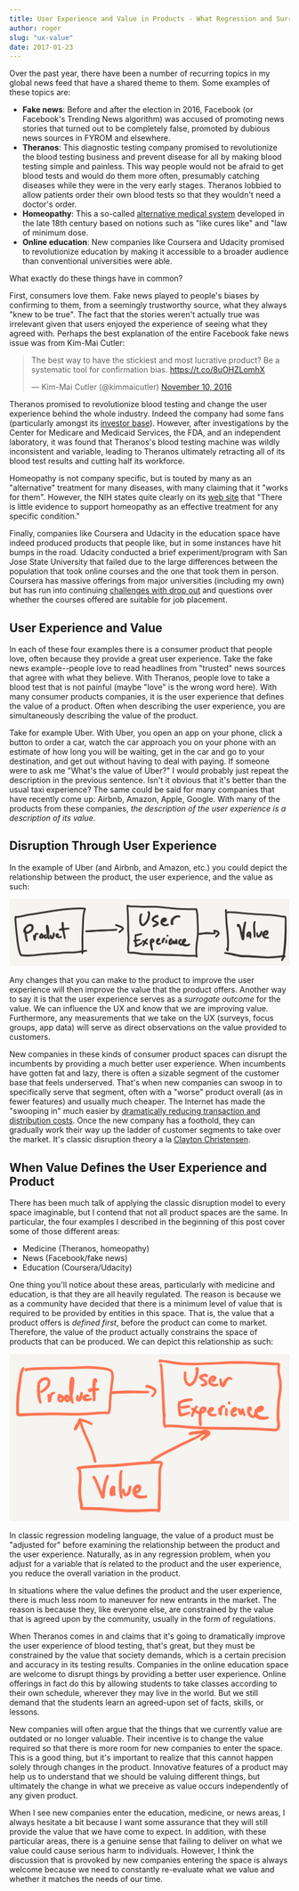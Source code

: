 ```yaml
---
title: User Experience and Value in Products - What Regression and Surrogate Variables can Teach Us
author: roger
slug: "ux-value"
date: 2017-01-23
---
```


Over the past year, there have been a number of recurring topics in my global news feed that have a shared theme to them. Some examples of these topics are:

* **Fake news**: Before and after the election in 2016, Facebook (or Facebook's Trending News algorithm) was accused of promoting news stories that turned out to be completely false, promoted by dubious news sources in FYROM and elsewhere. 
* **Theranos**: This diagnostic testing company promised to revolutionize the blood testing business and prevent disease for all by making blood testing simple and painless. This way people would not be afraid to get blood tests and would do them more often, presumably catching diseases while they were in the very early stages. Theranos lobbied to allow patients order their own blood tests so that they wouldn't need a doctor's order.
* **Homeopathy**: This a so-called [alternative medical system](https://nccih.nih.gov/health/homeopathy) developed in the late 18th century based on notions such as "like cures like" and "law of minimum dose.
* **Online education**: New companies like Coursera and Udacity promised to revolutionize education by making it accessible to a broader audience than conventional universities were able. 

What exactly do these things have in common? 

First, consumers love them. Fake news played to people's biases by confirming to them, from a seemingly trustworthy source, what they always "knew to be true". The fact that the stories weren't actually true was irrelevant given that users enjoyed the experience of seeing what they agreed with. Perhaps the best explanation of the entire Facebook fake news issue was from Kim-Mai Cutler:

<blockquote class="twitter-tweet" data-lang="en"><p lang="en" dir="ltr">The best way to have the stickiest and most lucrative product? Be a systematic tool for confirmation bias. <a href="https://t.co/8uOHZLomhX">https://t.co/8uOHZLomhX</a></p>&mdash; Kim-Mai Cutler (@kimmaicutler) <a href="https://twitter.com/kimmaicutler/status/796560990854905857">November 10, 2016</a></blockquote> <script async src="//platform.twitter.com/widgets.js" charset="utf-8"></script>

Theranos promised to revolutionize blood testing and change the user experience behind the whole industry. Indeed the company had some fans (particularly amongst its [investor base](https://www.axios.com/tim-drapers-keeps-defending-theranos-2192078259.html)). However, after investigations by the Center for Medicare and Medicaid Services, the FDA, and an independent laboratory, it was found that Theranos's blood testing machine was wildly inconsistent and variable, leading to Theranos ultimately retracting all of its blood test results and cutting half its workforce. 

Homeopathy is not company specific, but is touted by many as an "alternative" treatment for many diseases, with many claiming that it "works for them". However, the NIH states quite clearly on its [web site](https://nccih.nih.gov/health/homeopathy) that "There is little evidence to support homeopathy as an effective treatment for any specific condition."

Finally, companies like Coursera and Udacity in the education space have indeed produced products that people like, but in some instances have hit bumps in the road. Udacity conducted a brief experiment/program with San Jose State University that failed due to the large differences between the population that took online courses and the one that took them in person. Coursera has massive offerings from major universities (including my own) but has run into continuing [challenges with drop out](http://www.economist.com/news/special-report/21714173-alternative-providers-education-must-solve-problems-cost-and) and questions over whether the courses offered are suitable for job placement.

## User Experience and Value

In each of these four examples there is a consumer product that people love, often because they provide a great user experience. Take the fake news example--people love to read headlines from "trusted" news sources that agree with what they believe. With Theranos, people love to take a blood test that is not painful (maybe "love" is the wrong word here). With many consumer products companies, it is the user experience that defines the value of a product. Often when describing the user experience, you are simultaneously describing the value of the product. 

Take for example Uber. With Uber, you open an app on your phone, click a button to order a car, watch the car approach you on your phone with an estimate of how long you will be waiting, get in the car and go to your destination, and get out without having to deal with paying. If someone were to ask me "What's the value of Uber?" I would probably just repeat the description in the previous sentence. Isn't it obvious that it's better than the usual taxi experience? The same could be said for many companies that have recently come up: Airbnb, Amazon, Apple, Google. With many of the products from these companies, *the description of the user experience is a description of its value*. 

## Disruption Through User Experience

In the example of Uber (and Airbnb, and Amazon, etc.) you could depict the relationship between the product, the user experience, and the value as such:

![](https://raw.githubusercontent.com/simplystats/simplystats.github.io/master/_images/ux1.png)

Any changes that you can make to the product to improve the user experience will then improve the value that the product offers. Another way to say it is that the user experience serves as a *surrogate outcome* for the value. We can influence the UX and know that we are improving value. Furthermore, any measurements that we take on the UX (surveys, focus groups, app data) will serve as direct observations on the value provided to customers.

New companies in these kinds of consumer product spaces can disrupt the incumbents by providing a much better user experience. When incumbents have gotten fat and lazy, there is often a sizable segment of the customer base that feels underserved. That's when new companies can swoop in to specifically serve that segment, often with a "worse" product overall (as in fewer features) and usually much cheaper. The Internet has made the "swooping in" much easier by [dramatically reducing transaction and distribution costs](https://stratechery.com/2015/netflix-and-the-conservation-of-attractive-profits/). Once the new company has a foothold, they can gradually work their way up the ladder of customer segments to take over the market. It's classic disruption theory a la [Clayton Christensen](http://www.claytonchristensen.com).


## When Value Defines the User Experience and Product

There has been much talk of applying the classic disruption model to every space imaginable, but I contend that not all product spaces are the same. In particular, the four examples I described in the beginning of this post cover some of those different areas:

* Medicine (Theranos, homeopathy)
* News (Facebook/fake news)
* Education (Coursera/Udacity)

One thing you'll notice about these areas, particularly with medicine and education, is that they are all heavily regulated. The reason is because we as a community have decided that there is a minimum level of value that is required to be provided by entities in this space. That is, the value that a product offers is *defined first*, before the product can come to market. Therefore, the value of the product actually constrains the space of products that can be produced. We can depict this relationship as such:

![](https://raw.githubusercontent.com/simplystats/simplystats.github.io/master/_images/ux2.png)

In classic regression modeling language, the value of a product must be "adjusted for" before examining the relationship between the product and the user experience. Naturally, as in any regression problem, when you adjust for a variable that is related to the product and the user experience, you reduce the overall variation in the product. 

In situations where the value defines the product and the user experience, there is much less room to maneuver for new entrants in the market. The reason is because they, like everyone else, are constrained by the value that is agreed upon by the community, usually in the form of regulations.

When Theranos comes in and claims that it's going to dramatically improve the user experience of blood testing, that's great, but they must be constrained by the value that society demands, which is a certain precision and accuracy in its testing results. Companies in the online education space are welcome to disrupt things by providing a better user experience. Online offerings in fact do this by allowing students to take classes according to their own schedule, wherever they may live in the world. But we still demand that the students learn an agreed-upon set of facts, skills, or lessons. 

New companies will often argue that the things that we currently value are outdated or no longer valuable. Their incentive is to change the value required so that there is more room for new companies to enter the space. This is a good thing, but it's important to realize that this cannot happen solely through changes in the product. Innovative features of a product may help us to understand that we should be valuing different things, but ultimately the change in what we preceive as value occurs independently of any given product.

When I see new companies enter the education, medicine, or news areas, I always hesitate a bit because I want some assurance that they will still provide the value that we have come to expect. In addition, with these particular areas, there is a genuine sense that failing to deliver on what we value could cause serious harm to individuals. However, I think the discussion that is provoked by new companies entering the space is always welcome because we need to constantly re-evaluate what we value and whether it matches the needs of our time. 

